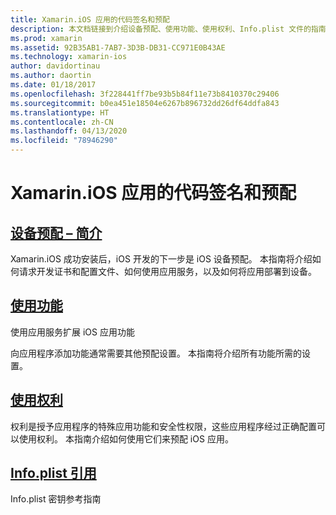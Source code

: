 ```yaml
---
title: Xamarin.iOS 应用的代码签名和预配
description: 本文档链接到介绍设备预配、使用功能、使用权利、Info.plist 文件的指南。
ms.prod: xamarin
ms.assetid: 92B35AB1-7AB7-3D3B-DB31-CC971E0B43AE
ms.technology: xamarin-ios
author: davidortinau
ms.author: daortin
ms.date: 01/18/2017
ms.openlocfilehash: 3f228441ff7be93b5b84f11e73b8410370c29406
ms.sourcegitcommit: b0ea451e18504e6267b896732dd26df64ddfa843
ms.translationtype: HT
ms.contentlocale: zh-CN
ms.lasthandoff: 04/13/2020
ms.locfileid: "78946290"
---
```

# <a name="code-signing-and-provisioning-for-xamarinios-apps"></a>Xamarin.iOS 应用的代码签名和预配

## <a name="device-provisioning--introduction"></a>[设备预配 – 简介](~/ios/get-started/installation/device-provisioning/index.md)

Xamarin.iOS 成功安装后，iOS 开发的下一步是 iOS 设备预配。 本指南将介绍如何请求开发证书和配置文件、如何使用应用服务，以及如何将应用部署到设备。

## <a name="working-with-capabilities"></a>[使用功能](capabilities/index.md)

使用应用服务扩展 iOS 应用功能

向应用程序添加功能通常需要其他预配设置。 本指南将介绍所有功能所需的设置。

## <a name="working-with-entitlements"></a>[使用权利](entitlements.md)

权利是授予应用程序的特殊应用功能和安全性权限，这些应用程序经过正确配置可以使用权利。 本指南介绍如何使用它们来预配 iOS 应用。

## <a name="infoplist-reference"></a>[Info.plist 引用](infoplist-reference.md)

Info.plist 密钥参考指南
